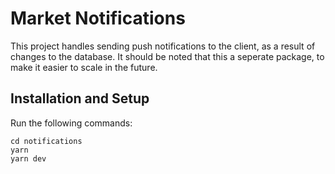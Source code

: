 # Market Notifications

This project handles sending push notifications to the client, as a result of changes to the database. It should be noted that this a seperate package, to make it easier to scale in the future.

## Installation and Setup

Run the following commands:

```
cd notifications
yarn
yarn dev
```
